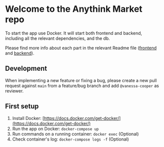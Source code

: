 # Welcome to the Anythink Market repo

To start the app use Docker. It will start both frontend and backend, including all the relevant dependencies, and the db.

Please find more info about each part in the relevant Readme file ([frontend](frontend/readme.md) and [backend](backend/README.md)).

## Development

When implementing a new feature or fixing a bug, please create a new pull request against `main` from a feature/bug branch and add `@vanessa-cooper` as reviewer.

## First setup

1. Install Docker: [https://docs.docker.com/get-docker/](https://docs.docker.com/get-docker/)
2. Run the app on Docker: `docker-compose up`
3. Run commands on a running container: `docker exec` (Optional)
4. Check container's log: `docker-compose logs -f` (Optional)
